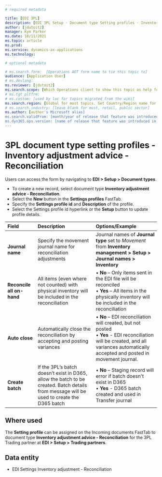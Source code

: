 ```yaml
---
# required metadata

title: [EDI 3PL]
description: [EDI 3PL Setup - Document type Setting profiles - Inventory adjustment advice - Reconciliation]
author: [jdutoit2]
manager: Kym Parker
ms.date: 18/11/2021
ms.topic: article
ms.prod: 
ms.service: dynamics-ax-applications
ms.technology: 

# optional metadata

# ms.search.form:  [Operations AOT form name to tie this topic to]
audience: [Application User]
# ms.devlang: 
ms.reviewer: [jdutoit2]
ms.search.scope: [Which Operations client to show this topic as help for, to be set by content strategist, see list here: https://microsoft.sharepoint.com/teams/DynDoc/_layouts/15/WopiFrame.aspx?sourcedoc={23419e1c-eb64-42e9-aa9b-79875b428718}&action=edit&wd=target%28Core%20Dynamics%20AX%20CP%20requirements%2Eone%7C4CC185C0%2DEFAA%2D42CD%2D94B9%2D8F2A45E7F61A%2FVersions%20list%20for%20docs%20topics%7CC14BE630%2D5151%2D49D6%2D8305%2D554B5084593C%2F%29]
# ms.tgt_pltfrm: 
# ms.custom: [used by loc for topics migrated from the wiki]
ms.search.region: [Global for most topics. Set Country/Region name for localizations]
# ms.search.industry: [leave blank for most, retail, public sector]
ms.author: [author's Microsoft alias]
ms.search.validFrom: [month/year of release that feature was introduced in, in format yyyy-mm-dd]
ms.dyn365.ops.version: [name of release that feature was introduced in, see list here: https://microsoft.sharepoint.com/teams/DynDoc/_layouts/15/WopiFrame.aspx?sourcedoc={23419e1c-eb64-42e9-aa9b-79875b428718}&action=edit&wd=target%28Core%20Dynamics%20AX%20CP%20requirements%2Eone%7C4CC185C0%2DEFAA%2D42CD%2D94B9%2D8F2A45E7F61A%2FVersions%20list%20for%20docs%20topics%7CC14BE630%2D5151%2D49D6%2D8305%2D554B5084593C%2F%29]
---
```


# 3PL document type setting profiles - Inventory adjustment advice - Reconciliation

Users can access the form by navigating to **EDI > Setup > Document types**.

- To create a new record, select document type **Inventory adjustment advice - Reconciliation**.
- Select the **New** button in the **Settings profiles** FastTab.
- Specify the **Settings profile id** and **Description** of the profile.
- Select the Settings profile id hyperlink or the **Setup** button to update profile details.

**Field**           |	**Description**	                          | **Options/Example**
:-------            |:-------                                   |:----------
**Journal name**    |	Specify the movement journal name for reconciliation adjustments	| Journal names of **Journal type** set to _Movement_ from **Inventory management > Setup > Journal names > Inventory**
**Reconcile all on-hand** |	All items (even where not counted) with physical inventory will be included in the reconciliation | • **No** – Only items sent in the EDI file will be reconciled <br> • **Yes** – All items in the physically inventory will be included in the reconciliation
**Auto close**      |	Automatically close the reconciliation by accepting and posting variances	| • **No** – EDI reconciliation will created, but not posted <br> • **Yes** - EDI reconciliation will be created, and all variances automatically accepted and posted in movement journal.
**Create batch**	  | If the 3PL’s batch doesn’t exist in D365, allow the batch to be created. Batch details from message will be used to create the D365 batch	| • **No** – Staging record will error if batch doesn't exist in D365 <br> • **Yes** - D365 batch created and used in Transfer journal

## Where used
The **Setting profile** can be assigned on the Incoming documents FastTab to document type **Inventory adjustment advice - Reconciliation** for the 3PL Trading partner at **EDI > Setup > Trading partners**.

## Data entity
- EDI Settings Inventory adjustment - Reconciliation
